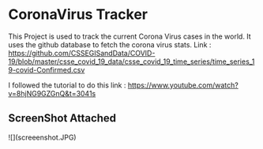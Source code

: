 # CoronaVirus Tracker
This Project is used to track the current Corona Virus cases in the world.
It uses the github database to fetch the corona virus stats.
Link : https://github.com/CSSEGISandData/COVID-19/blob/master/csse_covid_19_data/csse_covid_19_time_series/time_series_19-covid-Confirmed.csv

I followed the tutorial to do this link : https://www.youtube.com/watch?v=8hjNG9GZGnQ&t=3041s

<h2>ScreenShot Attached</h2>
![](screeenshot.JPG)